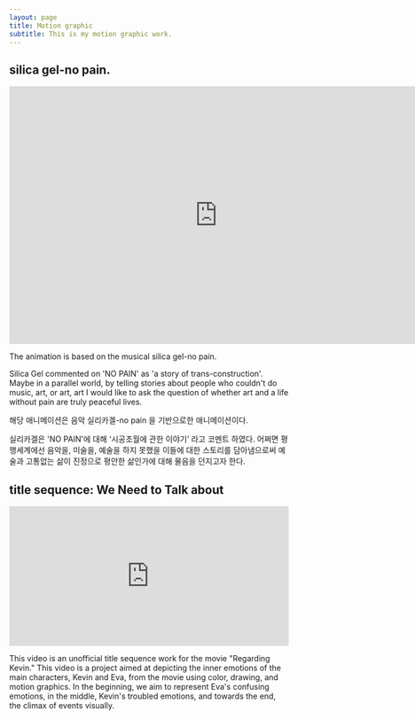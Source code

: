 ```yaml
---
layout: page
title: Motion graphic
subtitle: This is my motion graphic work.
---
```


## silica gel-no pain.


<iframe width="750" height="465" src="https://www.youtube.com/embed/mw0KWKOjKrM" title="[FMV] Sillica Gel - NO PAIN (fan animated music video)" frameborder="0" allow="accelerometer; autoplay; clipboard-write; encrypted-media; gyroscope; picture-in-picture; web-share" allowfullscreen></iframe>

The animation is based on the musical silica gel-no pain.

Silica Gel commented on 'NO PAIN' as 'a story of trans-construction'.
Maybe in a parallel world, by telling stories about people who couldn't do music, art, or art, art 
I would like to ask the question of whether art and a life without pain are truly peaceful lives.


해당 애니메이션은 음악 실리카겔-no pain 을 기반으로한 애니메이션이다.


실리카겔은 'NO PAIN'에 대해 ‘시공초월에 관한 이야기’ 라고 코멘트 하였다.
어쩌면 평행세계에선 음악을, 미술을, 예술을 하지 못했을 이들에 대한 스토리를 담아냄으로써 
예술과 고통없는 삶이 진정으로 평안한 삶인가에 대해 물음을 던지고자 한다.



## title sequence: We Need to Talk about 


<div style="padding:50% 0 0 0;position:relative;"><iframe src="https://player.vimeo.com/video/862092129?badge=0&amp;autopause=0&amp;player_id=0&amp;app_id=58479" frameborder="0" allow="autoplay; fullscreen; picture-in-picture" style="position:absolute;top:0;left:0;width:100%;height:100%;" title="title sequence: We Need to Talk about Kevin"></iframe></div><script src="https://player.vimeo.com/api/player.js"></script>


This video is an unofficial title sequence work for the movie "Regarding Kevin."
This video is a project aimed at depicting the inner emotions of the main characters, Kevin and Eva, from the movie using color, drawing, and motion graphics. In the beginning, we aim to represent Eva's confusing emotions, in the middle, Kevin's troubled emotions, and towards the end, the climax of events visually.
